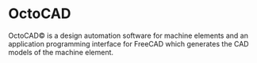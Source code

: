 # OctoCAD
OctoCAD© is a design automation software for machine elements and an application programming interface for FreeCAD which generates the CAD models of the machine element.
